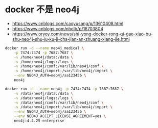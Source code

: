 # docker 不是 neo4j

- https://www.cnblogs.com/caoyusang/p/13610408.html
- https://www.cnblogs.com/nhdlb/p/18703804
- https://www.oryoy.com/news/shi-yong-docker-rong-qi-gao-xiao-bu-shu-neo4j-shu-ju-ku-ji-cha-jian-an-zhuang-xiang-jie.html

```bash
docker run -d --name neo4j_medical \
	-p 7474:7474 -p 7687:7687 \
	-v /home/neo4j/data:/data \
	-v /home/neo4j/logs:/logs \
	-v /home/neo4j/conf:/var/lib/neo4j/conf \
	-v /home/neo4j/import:/var/lib/neo4j/import \
	--env NEO4J_AUTH=neo4j/aa123456 \
	neo4j
```

```bash
docker run -d --name neo4j -p 7474:7474 -p 7687:7687 \
	-v /data/neo4j/data:/data \
	-v /data/neo4j/logs:/logs \
	-v /data/neo4j/conf:/var/lib/neo4j/conf \
	-v /data/neo4j/import:/var/lib/neo4j/import \
	--env NEO4J_AUTH=neo4j/aa123456 \
	--env NEO4J_ACCEPT_LICENSE_AGREEMENT=yes \
	neo4j:4.4.25-enterprise
```
